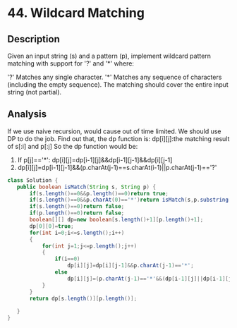 # 44. Wildcard Matching
## Description
Given an input string (s) and a pattern (p), implement wildcard pattern matching with support for '?' and '*' where:

'?' Matches any single character.
'*' Matches any sequence of characters (including the empty sequence).
The matching should cover the entire input string (not partial).

 ## Analysis
 If we use naive recursion, would cause out of time limited.
 We should use DP to do the job. Find out that, the dp function is: dp[i][j]:the matching result of s[:i] and p[:j]
 So the dp function would be:
 1. If p[j]=='*':
  dp[i][j]=dp[i-1][j]&&dp[i-1][j-1]&&dp[i][j-1]
 2. dp[i][j]=dp[i-1][j-1]&&(p.charAt(j-1)==s.charAt(i-1)||p.charAt(j-1)=='?'
 
 ```java
 class Solution {
    public boolean isMatch(String s, String p) {
        if(s.length()==0&&p.length()==0)return true;
        if(s.length()==0&&p.charAt(0)=='*')return isMatch(s,p.substring(1));
        if(s.length()==0)return false;
        if(p.length()==0)return false;
        boolean[][] dp=new boolean[s.length()+1][p.length()+1];
        dp[0][0]=true;
        for(int i=0;i<=s.length();i++)
        {
            for(int j=1;j<=p.length();j++)
            {
                if(i==0)
                    dp[i][j]=dp[i][j-1]&&p.charAt(j-1)=='*';
                else
                    dp[i][j]=(p.charAt(j-1)=='*'&&(dp[i-1][j]||dp[i-1][j-1]||dp[i][j-1]))||(dp[i-1][j-1]&&(p.charAt(j-1)==s.charAt(i-1)||p.charAt(j-1)=='?'));
            }
        }
        return dp[s.length()][p.length()];
        
    }
}
 ```
